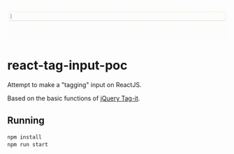 ![preview](preview.gif)
# react-tag-input-poc
Attempt to make a "tagging" input on ReactJS.

Based on the basic functions of [jQuery Tag-it](http://aehlke.github.io/tag-it/).

## Running
```bash
npm install
npm run start
```